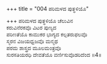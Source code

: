 +++
title = "004 ಪರಿಮಳದ ಪುತ್ಥಳಿಯೊ"

+++
ಪರಿಮಳದ ಪುತ್ಥಳಿಯೊ ಚೆಲುವಿನ  
ಕರುವಿನೆರಕವೊ ವಿಟರ ಪುಣ್ಯದ  
ಪರಿಣತೆಯೊ ಕಾಮುಕರ ಭಾಗ್ಯದ ಕಲ್ಪತರುಫಲವೊ   
ಸ್ಮರನ ವಿಜಯಧ್ವಜವೊ ಮನ್ಮಥ  
ಪರಮ ಶಾಸ್ತ್ರದ ಮೂಲಮಂತ್ರವೊ  
ಸುರಸತಿಯರಧಿ ದೇವತೆಯೊ ವರ್ಣಿಸುವೊಡರಿದೆಂದ     ॥4॥